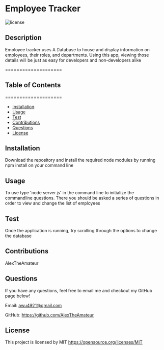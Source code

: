 # Employee Tracker

![license](https://img.shields.io/badge/license-MIT-yellowgreen)

## Description

Employee tracker uses A Database to house and display information on employees, their roles, and departments. Using this app, viewing those details will be just as easy for developers and non-developers alike

====================

## Table of Contents

====================

- [Installation](#installation)
- [Usage](#usage)
- [Test](#test)
- [Contributions](#contibutions)
- [Questions](#questions)
- [License](#license)

## Installation

Download the repository and install the required node modules by running npm install on your command line

## Usage

To use type 'node server.js' in the command line to initialize the commandline questions. There you should be asked a series of questions in order to view and change the list of employees

## Test

Once the application is running, try scrolling through the options to change the database

## Contributions

AlexTheAmateur

## Questions

If you have any questions, feel free to email me and checkout my GitHub page below!

Email: awu4921@gmail.com

GitHub: https://github.com/AlexTheAmateur

## License

This project is licensed by MIT
https://opensource.org/licenses/MIT
